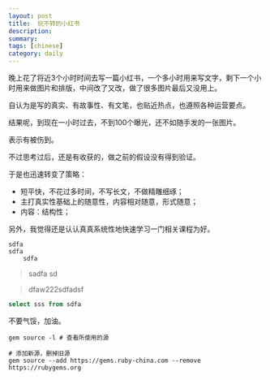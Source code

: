 ```yaml
---
layout: post
title:  玩不转的小红书
description: 
summary: 
tags: [chinese]
category: daily
---
```


晚上花了将近3个小时时间去写一篇小红书，一个多小时用来写文字，剩下一个小时用来做图片和排版，中间改了又改，做了很多图片最后又没用上。

自认为是写的真实、有故事性、有文笔，也贴近热点，也遵照各种运营要点。

结果呢，到现在一小时过去，不到100个曝光，还不如随手发的一张图片。

表示有被伤到。

不过思考过后，还是有收获的，做之前的假设没有得到验证。

于是也迅速转变了策略：

- 短平快，不花过多时间，不写长文，不做精雕细琢；
- 主打真实性基础上的随意性，内容相对随意，形式随意；
- 内容：结构性；

另外，我觉得还是认认真真系统性地快速学习一门相关课程为好。
    
    sdfa 
    sdfa
        sdfa

> sadfa sd

> dfaw222sdfadsf 

```sql
select sss from sdfa
```

不要气馁，加油。


```shell
gem source -l # 查看所使用的源

# 添加新源，删掉旧源
gem source --add https://gems.ruby-china.com --remove https://rubygems.org

```